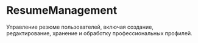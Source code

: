 # ResumeManagement

Управление резюме пользователей, включая создание, редактирование, хранение и обработку профессиональных профилей.

